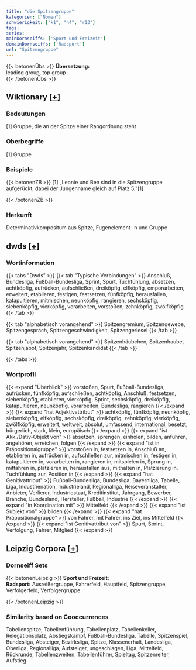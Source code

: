 ```yaml
---
title: "die Spitzengruppe"
kategorien: ["Nomen"]
schwierigkeit: ["k1", "h4", "r13"]
tags:
series:
mainDornseiffs: ['Sport und Freizeit']
domainDornseiffs: ['Radsport']
url: "Spitzengruppe"
---
```


{{< betonenÜbs >}}
**Übersetzung:**  
leading group, top group  
{{< /betonenÜbs >}}

## Wiktionary [[+](https://de.wiktionary.org/wiki/Spitzengruppe)]

### Bedeutungen
[1] Gruppe, die an der Spitze einer Rangordnung steht  

### Oberbegriffe
[1] Gruppe  

### Beispiele
{{< betonenZB >}}
[1] „Leonie und Ben sind in die Spitzengruppe aufgerückt, dabei der Jungenname gleich auf Platz 5.“[1]  

{{< /betonenZB >}}
### Herkunft
Determinativkompositum aus Spitze, Fugenelement -n und Gruppe  



## dwds [[+](https://www.dwds.de/wb/Spitzengruppe)]

### Wortinformation
{{< tabs "Dwds" >}}
{{< tab "Typische Verbindungen" >}}
Anschluß, Bundesliga, Fußball-Bundesliga, Sprint, Spurt, Tuchfühlung, absetzen, achtköpfig, aufrücken, aufschließen, dreiköpfig, elfköpfig, emporarbeiten, erweitert, etablieren, festigen, festsetzen, fünfköpfig, herausfallen, katapultieren, mitmischen, neunköpfig, rangieren, sechsköpfig, siebenköpfig, vierköpfig, vorarbeiten, vorstoßen, zehnköpfig, zwölfköpfig
{{< /tab >}}

{{< tab "alphabetisch vorangehend" >}}
Spitzengremium, Spitzengewebe, Spitzengespräch, Spitzengeschwindigkeit, Spitzengeriesel
{{< /tab >}}

{{< tab "alphabetisch vorangehend" >}}
Spitzenhäubchen, Spitzenhaube, Spitzenjabot, Spitzenjahr, Spitzenkandidat
{{< /tab >}}

{{< /tabs >}}

### Wortprofil
{{< expand "Überblick" >}} vorstoßen, Spurt, Fußball-Bundesliga, aufrücken, fünfköpfig, aufschließen, achtköpfig, Anschluß, festsetzen, siebenköpfig, etablieren, vierköpfig, Sprint, sechsköpfig, dreiköpfig, katapultieren, neunköpfig, vorarbeiten, Bundesliga, rangieren {{< /expand >}}
{{< expand "hat Adjektivattribut" >}} achtköpfig, fünfköpfig, neunköpfig, siebenköpfig, elfköpfig, sechsköpfig, dreiköpfig, zehnköpfig, vierköpfig, zwölfköpfig, erweitert, weltweit, absolut, umfassend, international, besetzt, bürgerlich, stark, klein, europäisch {{< /expand >}}
{{< expand "ist Akk./Dativ-Objekt von" >}} absetzen, sprengen, einholen, bilden, anführen, angehören, erreichen, folgen {{< /expand >}}
{{< expand "ist in Präpositionalgruppe" >}} vorstoßen in, festsetzen in, Anschluß an, etablieren in, aufrücken in, aufschließen zur, mitmischen in, festigen in, katapultieren in, vorarbeiten in, rangieren in, mitspielen in, Sprung in, mitfahren in, platzieren in, herausfallen aus, mithalten in, Platzierung in, Tuchfühlung zur, Position in {{< /expand >}}
{{< expand "hat Genitivattribut" >}} Fußball-Bundesliga, Bundesliga, Bayernliga, Tabelle, Liga, Industrienation, Industrieland, Regionalliga, Reiseveranstalter, Anbieter, Verlierer, Industriestaat, Kreditinstitut, Jahrgang, Bewerber, Branche, Bundesland, Hersteller, Fußball, Industrie {{< /expand >}}
{{< expand "in Koordination mit" >}} Mittelfeld {{< /expand >}}
{{< expand "ist Subjekt von" >}} bilden {{< /expand >}}
{{< expand "hat Präpositionalgruppe" >}} von Fahrer, mit Fahrer, ins Ziel, ins Mittelfeld {{< /expand >}}
{{< expand "ist Genitivattribut von" >}} Spurt, Sprint, Verfolgung, Fahrer, Mitglied {{< /expand >}}

## Leipzig Corpora [[+](https://corpora.uni-leipzig.de/en/res?word=Spitzengruppe&corpusId=deu_newscrawl-public_2018)]

### Dornseiff Sets
{{< betonenLeipzig >}}
**Sport und Freizeit:**  
**Radsport:** Ausreißergruppe, Fahrerfeld, Hauptfeld, Spitzengruppe, Verfolgerfeld, Verfolgergruppe  

{{< /betonenLeipzig >}}

### Similarity based on Cooccurrences
Tabellenspitze, Tabellenführung, Tabellenplatz, Tabellenkeller, Relegationsplatz, Abstiegskampf, Fußball-Bundesliga, Tabelle, Spitzenspiel, Bundesliga, Absteiger, Bezirksliga, Spitze, Klassenerhalt, Landesliga, Oberliga, Regionalliga, Aufsteiger, ungeschlagen, Liga, Mittelfeld, Rückrunde, Tabellenzweiten, Tabellenführer, Spieltag, Spitzenreiter, Aufstieg

